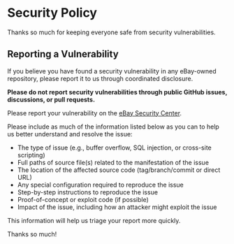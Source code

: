 # Security Policy

Thanks so much for keeping everyone safe from security vulnerabilities.

## Reporting a Vulnerability

If you believe you have found a security vulnerability in any eBay-owned repository, please report it to us through coordinated disclosure.

**Please do not report security vulnerabilities through public GitHub issues, discussions, or pull requests.**

Please report your vulnerability on the [eBay Security Center](https://pages.ebay.com/securitycenter/security_researchers_report_form.html).

Please include as much of the information listed below as you can to help us better understand and resolve the issue:

* The type of issue (e.g., buffer overflow, SQL injection, or cross-site scripting)
* Full paths of source file(s) related to the manifestation of the issue
* The location of the affected source code (tag/branch/commit or direct URL)
* Any special configuration required to reproduce the issue
* Step-by-step instructions to reproduce the issue
* Proof-of-concept or exploit code (if possible)
* Impact of the issue, including how an attacker might exploit the issue

This information will help us triage your report more quickly. 

Thanks so much!
